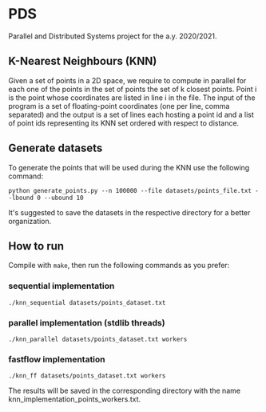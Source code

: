 # PDS
Parallel and Distributed Systems project for the a.y. 2020/2021.
## K-Nearest Neighbours (KNN)
Given a set of points in a 2D space, we require to compute in parallel for each one of the points in the set of points the set of k closest points. Point i is the point whose coordinates are listed in line i in the file. The input of the program is a set of floating-point coordinates (one per line, comma separated) and the output is a set of lines each hosting a point id and a list of point ids representing its KNN set ordered with respect to distance.

## Generate datasets
To generate the points that will be used during the KNN use the following command:
 ```
python generate_points.py --n 100000 --file datasets/points_file.txt --lbound 0 --ubound 10
```
It's suggested to save the datasets in the respective directory for a better organization.

## How to run
Compile with ```make```, then run the following commands as you prefer:
### sequential implementation
 ```
./knn_sequential datasets/points_dataset.txt
```
### parallel implementation (stdlib threads)
```
./knn_parallel datasets/points_dataset.txt workers
```
### fastflow implementation
```
./knn_ff datasets/points_dataset.txt workers
```
The results will be saved in the corresponding directory with the name knn_implementation_points_workers.txt.
